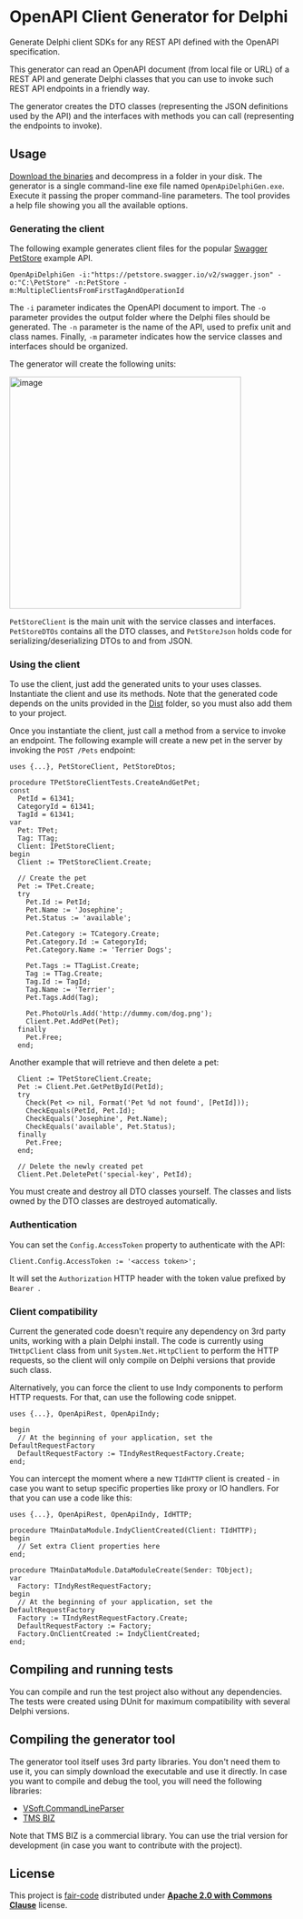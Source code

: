 # OpenAPI Client Generator for Delphi

Generate Delphi client SDKs for any REST API defined with the OpenAPI specification. 

This generator can read an OpenAPI document (from local file or URL) of a REST API and generate Delphi classes that you can use to invoke such REST API endpoints in a friendly way.

The generator creates the DTO classes (representing the JSON definitions used by the API) and the interfaces with methods you can call (representing the endpoints to invoke).

## Usage

[Download the binaries](https://github.com/landgraf-dev/openapi-delphi-generator/releases) and decompress in a folder in your disk. The generator is a single command-line exe file named `OpenApiDelphiGen.exe`. Execute it passing the proper command-line parameters. The tool provides a help file showing you all the available options.

### Generating the client

The following example generates client files for the popular [Swagger PetStore](https://petstore.swagger.io) example API.

```shell
OpenApiDelphiGen -i:"https://petstore.swagger.io/v2/swagger.json" -o:"C:\PetStore" -n:PetStore -m:MultipleClientsFromFirstTagAndOperationId
```

The `-i` parameter indicates the OpenAPI document to import. The `-o` parameter provides the output folder where the Delphi files should be generated. The `-n` parameter is the name of the API, used to prefix unit and class names. Finally, `-m` parameter indicates how the service classes and interfaces should be organized.

The generator will create the following units:

<img width="408" alt="image" src="https://user-images.githubusercontent.com/10242580/181278336-6ec72270-ee32-416b-bb69-8e90b88e5b07.png">

`PetStoreClient` is the main unit with the service classes and interfaces. `PetStoreDTOs` contains all the DTO classes, and `PetStoreJson` holds code for serializing/deserializing DTOs to and from JSON.

### Using the client

To use the client, just add the generated units to your uses classes. Instantiate the client and use its methods. Note that the generated code depends on the units provided in the [Dist](Dist) folder, so you must also add them to your project.

Once you instantiate the client, just call a method from a service to invoke an endpoint. The following example will create a new pet in the server by invoking the `POST /Pets`  endpoint:

```delphi
uses {...}, PetStoreClient, PetStoreDtos;

procedure TPetStoreClientTests.CreateAndGetPet;
const
  PetId = 61341;
  CategoryId = 61341;
  TagId = 61341;
var
  Pet: TPet;
  Tag: TTag;
  Client: IPetStoreClient;
begin
  Client := TPetStoreClient.Create;

  // Create the pet
  Pet := TPet.Create;
  try
    Pet.Id := PetId;
    Pet.Name := 'Josephine';
    Pet.Status := 'available';

    Pet.Category := TCategory.Create;
    Pet.Category.Id := CategoryId;
    Pet.Category.Name := 'Terrier Dogs';

    Pet.Tags := TTagList.Create;
    Tag := TTag.Create;
    Tag.Id := TagId;
    Tag.Name := 'Terrier';
    Pet.Tags.Add(Tag);

    Pet.PhotoUrls.Add('http://dummy.com/dog.png');
    Client.Pet.AddPet(Pet);
  finally
    Pet.Free;
  end;
```

Another example that will retrieve and then delete a pet:

```delphi
  Client := TPetStoreClient.Create;
  Pet := Client.Pet.GetPetById(PetId);
  try
    Check(Pet <> nil, Format('Pet %d not found', [PetId]));
    CheckEquals(PetId, Pet.Id);
    CheckEquals('Josephine', Pet.Name);
    CheckEquals('available', Pet.Status);
  finally
    Pet.Free;
  end;

  // Delete the newly created pet
  Client.Pet.DeletePet('special-key', PetId);
```

You must create and destroy all DTO classes yourself. The classes and lists owned by the DTO classes are destroyed automatically.

### Authentication

You can set the `Config.AccessToken` property to authenticate with the API:

```delphi
Client.Config.AccessToken := '<access token>';
```

It will set the `Authorization` HTTP header with the token value prefixed by `Bearer `.

### Client compatibility

Current the generated code doesn't require any dependency on 3rd party units, working with a plain Delphi install. The code is currently using `THttpClient` class from unit `System.Net.HttpClient` to perform the HTTP requests, so the client will only compile on Delphi versions that provide such class.

Alternatively, you can force the client to use Indy components to perform HTTP requests. For that, can use the following code snippet.

```delphi
uses {...}, OpenApiRest, OpenApiIndy;

begin
  // At the beginning of your application, set the DefaultRequestFactory
  DefaultRequestFactory := TIndyRestRequestFactory.Create;
end;
```

You can intercept the moment where a new `TIdHTTP` client is created - in case you want to setup specific properties like proxy or IO handlers. For that you can use a code like this:

```delphi
uses {...}, OpenApiRest, OpenApiIndy, IdHTTP;

procedure TMainDataModule.IndyClientCreated(Client: TIdHTTP);
begin
  // Set extra Client properties here
end;

procedure TMainDataModule.DataModuleCreate(Sender: TObject);
var
  Factory: TIndyRestRequestFactory;
begin
  // At the beginning of your application, set the DefaultRequestFactory
  Factory := TIndyRestRequestFactory.Create;
  DefaultRequestFactory := Factory;
  Factory.OnClientCreated := IndyClientCreated;
end;
```

## Compiling and running tests

You can compile and run the test project also without any dependencies. The tests were created using DUnit for maximum compatibility with several Delphi versions. 

## Compiling the generator tool

The generator tool itself uses 3rd party libraries. You don't need them to use it, you can simply download the executable and use it directly. In case you want to compile and debug the tool, you will need the following libraries:

* [VSoft.CommandLineParser](https://github.com/VSoftTechnologies/VSoft.CommandLineParser)
* [TMS BIZ](https://www.tmssoftware.com/site/tmsbizintro.asp)

Note that TMS BIZ is a commercial library. You can use the trial version for development (in case you want to contribute with the project).

## License

This project is [fair-code](http://faircode.io) distributed under [**Apache 2.0 with Commons Clause**](LICENSE) license.
